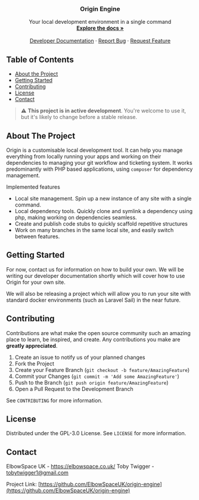 <h3 align="center">Origin Engine</h3>

<p align="center">
Your local development environment in a single command
<br />
<a href="https://github.com/ElbowSpaceUK/origin-engine/blob/develop/developer-notes.md"><strong>Explore the docs »</strong></a>
<br />
<br />
<a href="https://github.com/ElbowSpaceUK/origin-engine">Developer Documentation</a>
·
<a href="https://github.com/ElbowSpaceUK/origin-engine/issues/new">Report Bug</a>
·
<a href="https://github.com/ElbowSpaceUK/origin-engine/issues/new">Request Feature</a>
</p>

## Table of Contents

* [About the Project](#about-the-project)
* [Getting Started](#getting-started)
* [Contributing](#contributing)
* [License](#license)
* [Contact](#contact)

> :warning: **This project is in active development**. You're welcome to use it, but it's likely to change before a stable release.

## About The Project

Origin is a customisable local development tool. It can help you manage everything from locally running your apps and working on their dependencies to managing your git workflow and ticketing system.
It works predominantly with PHP based applications, using `composer` for dependency management.

Implemented features
- Local site management. Spin up a new instance of any site with a single command.
- Local dependency tools. Quickly clone and symlink a dependency using php, making working on dependencies seamless.
- Create and publish code stubs to quickly scaffold repetitive structures
- Work on many branches in the same local site, and easily switch between features.

## Getting Started

For now, contact us for information on how to build your own. We will be writing our developer documentation shortly which will cover how to
use Origin for your own site.

We will also be releasing a project which will allow you to run your site with standard docker environments (such as Laravel Sail) in the near future.

## Contributing

Contributions are what make the open source community such an amazing place to learn, be inspired, and create. Any contributions you make are **greatly appreciated**.

1. Create an issue to notify us of your planned changes
2. Fork the Project
3. Create your Feature Branch (`git checkout -b feature/AmazingFeature`)
4. Commit your Changes (`git commit -m 'Add some AmazingFeature'`)
5. Push to the Branch (`git push origin feature/AmazingFeature`)
6. Open a Pull Request to the Development Branch

See `CONTRIBUTING` for more information.

## License

Distributed under the GPL-3.0 License. See `LICENSE` for more information.

<!-- CONTACT -->
## Contact

ElbowSpace UK - https://elbowspace.co.uk/
Toby Twigger - [tobytwigger1@gmail.com](mailto:tobytwigger1@gmail.com)

Project Link: [https://github.com/ElbowSpaceUK/origin-engine](https://github.com/ElbowSpaceUK/origin-engine)
